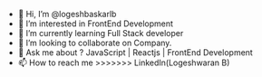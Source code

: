 
- 👋 Hi, I’m @logeshbaskarlb
- 👀 I’m interested in FrontEnd Development
- 🌱 I’m currently learning Full Stack developer
- 💞️ I’m looking to collaborate on Company.
- 🤔 Ask me about ? JavaScript | Reactjs | FrontEnd Development 
- 📫 How to reach me >>>>>>>  LinkedIn(Logeshwaran B)



<!---
logeshbaskarlb/logeshbaskarlb is a ✨ special ✨ repository because its `README.md` (this file) appears on your GitHub profile.
You can click the Preview link to take a look at your changes.
--->
